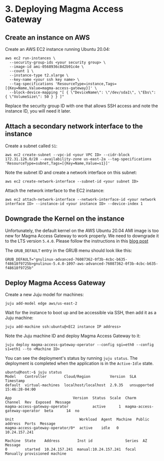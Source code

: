 # 3. Deploying Magma Access Gateway

## Create an instance on AWS

Create an AWS EC2 instance running Ubuntu 20.04:

```console
aws ec2 run-instances \
  --security-group-ids <your security group> \
  --image-id ami-0568936c8d2b91c4e \
  --count 1 \
  --instance-type t2.xlarge \
  --key-name <your ssh key name> \
  --tag-specifications 'ResourceType=instance,Tags=[{Key=Name,Value=magma-access-gateway}]' \
  --block-device-mapping "[ { \"DeviceName\": \"/dev/sda1\", \"Ebs\": { \"VolumeSize\": 50 } } ]"
```

Replace the security group ID with one that allows SSH access and note the instance ID, you will need it later.

## Attach a secondary network interface to the instance

Create a subnet called `S1`:

```console
aws ec2 create-subnet --vpc-id <your VPC ID> --cidr-block 172.31.126.0/28 --availability-zone us-east-2a --tag-specifications 'ResourceType=subnet,Tags=[{Key=Name,Value=s1}]'
```

Note the subnet ID and create a network interface on this subnet:

```console
aws ec2 create-network-interface --subnet-id <your subnet ID>
```

Attach the network interface to the EC2 instance:

```console
aws ec2 attach-network-interface --network-interface-id <your network interface ID> --instance-id <your instance ID> --device-index 1
```

## Downgrade the Kernel on the instance

Unfortunately, the default kernel on the AWS Ubuntu 20.04 AMI image is too new for Magma Access Gateway to work properly. We need to downgrade it to the LTS version `5.4.0`. Please follow the instructions in this [blog post](https://discourse.ubuntu.com/t/how-to-downgrade-the-kernel-on-ubuntu-20-04-to-the-5-4-lts-version/26459)

The `GRUB_DEFAULT` entry in the GRUB menu should look like this:

```console
GRUB_DEFAULT="gnulinux-advanced-76087362-0f3b-4cbc-b635-f48618f9725b>gnulinux-5.4.0-1097-aws-advanced-76087362-0f3b-4cbc-b635-f48618f9725b"
```

## Deploy Magma Access Gateway

Create a new Juju model for machines:

```console
juju add-model edge aws/us-east-2
```

Wait for the instance to boot up and be accessible via SSH, then add it as a Juju machine:

```console
juju add-machine ssh:ubuntu@<EC2 instance IP address>
```

Note the Juju machine ID and deploy Magma Access Gateway to it:

```console
juju deploy magma-access-gateway-operator --config sgi=eth0 --config s1=eth1 --to <Machine ID>
```

You can see the deployment's status by running `juju status`. The deployment is completed when the application is in the `Active-Idle` state. 

```console
ubuntu@host:~$ juju status
Model    Controller        Cloud/Region         Version  SLA          Timestamp
default  virtual-machines  localhost/localhost  2.9.35   unsupported  15:46:28-04:00

App                            Version  Status  Scale  Charm                          Channel  Rev  Exposed  Message
magma-access-gateway-operator           active      1  magma-access-gateway-operator  beta      14  no       

Unit                              Workload  Agent  Machine  Public address  Ports  Message
magma-access-gateway-operator/0*  active    idle   0        10.24.157.241          

Machine  State    Address        Inst id               Series  AZ  Message
0        started  10.24.157.241  manual:10.24.157.241  focal       Manually provisioned machine
```
